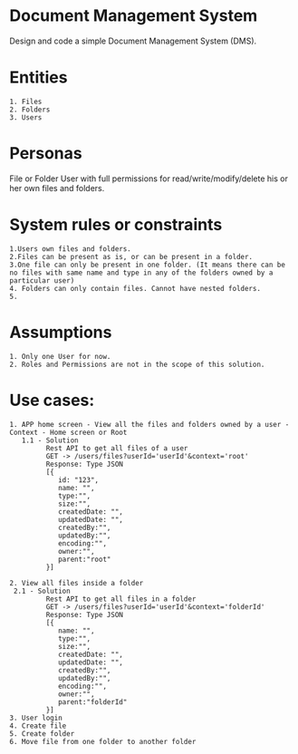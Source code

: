 # Document Management System
Design and code a simple Document Management System (DMS).

# Entities
    1. Files
    2. Folders
    3. Users

# Personas
File or Folder User with full permissions for read/write/modify/delete his or her own files and folders.

# System rules or constraints
    1.Users own files and folders.
    2.Files can be present as is, or can be present in a folder. 
    3.One file can only be present in one folder. (It means there can be no files with same name and type in any of the folders owned by a particular user)
    4. Folders can only contain files. Cannot have nested folders.
    5.
# Assumptions
    1. Only one User for now.
    2. Roles and Permissions are not in the scope of this solution.

# Use cases:
    1. APP home screen - View all the files and folders owned by a user - Context - Home screen or Root
       1.1 - Solution
             Rest API to get all files of a user
             GET -> /users/files?userId='userId'&context='root'
             Response: Type JSON
             [{
                id: "123",
                name: "",
                type:"",
                size:"",
                createdDate: "",
                updatedDate: "",
                createdBy:"",
                updatedBy:"",
                encoding:"",
                owner:"",
                parent:"root"
             }]

    2. View all files inside a folder
     2.1 - Solution
             Rest API to get all files in a folder
             GET -> /users/files?userId='userId'&context='folderId'
             Response: Type JSON
             [{
                name: "",
                type:"",
                size:"",
                createdDate: "",
                updatedDate: "",
                createdBy:"",
                updatedBy:"",
                encoding:"",
                owner:"",
                parent:"folderId"
             }]
    3. User login
    4. Create file
    5. Create folder
    6. Move file from one folder to another folder
